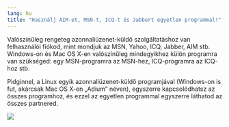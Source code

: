 ```yaml
---
lang: hu
title: "Használj AIM-et, MSN-t, ICQ-t és Jabbert egyetlen programmal!"
---
```


Valószínűleg rengeteg azonnaliüzenet-küldő szolgáltatáshoz van felhasználói fiókod, mint mondjuk az MSN, Yahoo, ICQ, Jabber, AIM stb. Windows-on és Mac OS X-en valószínűleg mindegyikhez külön programra van szükséged: egy MSN-programra az MSN-hez, ICQ-programra az ICQ-hoz stb.

Pidginnel, a Linux egyik azonnaliüzenet-küldő programjával (Windows-on is fut, akárcsak Mac OS X-en „Adium” néven), egyszerre kapcsolódhatsz az összes programhoz, és ezzel az egyetlen programmal egyszerre láthatod az összes partnered.

<img src="Images/gaim_im_services.png" />

  
